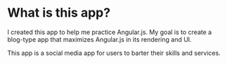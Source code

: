 # What is this app?

I created this app to help me practice Angular.js. My goal is to create a blog-type app that maximizes Angular.js in its rendering and UI.

This app is a social media app for users to barter their skills and services.